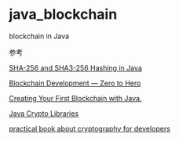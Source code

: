 # java_blockchain
blockchain in Java


参考

[SHA-256 and SHA3-256 Hashing in Java](https://www.baeldung.com/sha-256-hashing-java)

[Blockchain Development — Zero to Hero](https://medium.com/programmers-blockchain/blockchain-development-mega-guide-5a316e6d10df)

[Creating Your First Blockchain with Java.](https://medium.com/programmers-blockchain/create-simple-blockchain-java-tutorial-from-scratch-6eeed3cb03fa)

[Java Crypto Libraries](https://wizardforcel.gitbooks.io/practical-cryptography-for-developers-book/crypto-libraries-for-developers/java-crypto-libraries.html)

[practical book about cryptography for developers ](https://cryptobook.nakov.com/)
